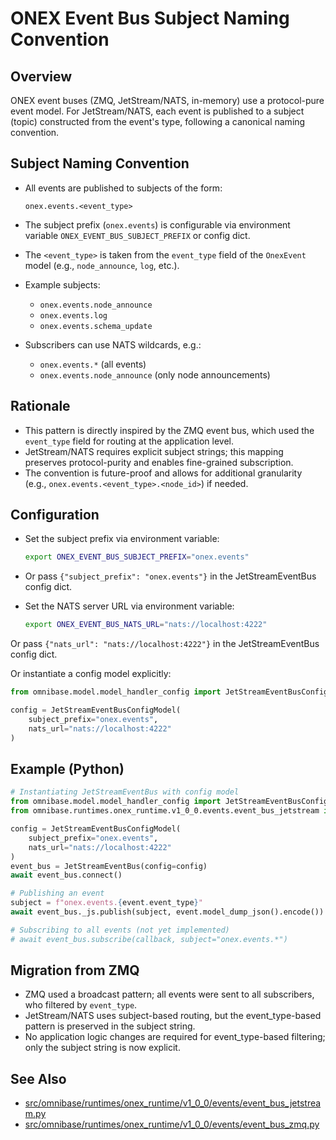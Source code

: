 # ONEX Event Bus Subject Naming Convention

## Overview

ONEX event buses (ZMQ, JetStream/NATS, in-memory) use a protocol-pure event model. For JetStream/NATS, each event is published to a subject (topic) constructed from the event's type, following a canonical naming convention.

## Subject Naming Convention

- All events are published to subjects of the form:
  
  `onex.events.<event_type>`

- The subject prefix (`onex.events`) is configurable via environment variable `ONEX_EVENT_BUS_SUBJECT_PREFIX` or config dict.
- The `<event_type>` is taken from the `event_type` field of the `OnexEvent` model (e.g., `node_announce`, `log`, etc.).
- Example subjects:
  - `onex.events.node_announce`
  - `onex.events.log`
  - `onex.events.schema_update`

- Subscribers can use NATS wildcards, e.g.:
  - `onex.events.*` (all events)
  - `onex.events.node_announce` (only node announcements)

## Rationale

- This pattern is directly inspired by the ZMQ event bus, which used the `event_type` field for routing at the application level.
- JetStream/NATS requires explicit subject strings; this mapping preserves protocol-purity and enables fine-grained subscription.
- The convention is future-proof and allows for additional granularity (e.g., `onex.events.<event_type>.<node_id>`) if needed.

## Configuration

- Set the subject prefix via environment variable:
  
  ```bash
  export ONEX_EVENT_BUS_SUBJECT_PREFIX="onex.events"
  ```
- Or pass `{"subject_prefix": "onex.events"}` in the JetStreamEventBus config dict.

- Set the NATS server URL via environment variable:
  
  ```bash
  export ONEX_EVENT_BUS_NATS_URL="nats://localhost:4222"
  ```
Or pass `{"nats_url": "nats://localhost:4222"}` in the JetStreamEventBus config dict.

Or instantiate a config model explicitly:

```python
from omnibase.model.model_handler_config import JetStreamEventBusConfigModel

config = JetStreamEventBusConfigModel(
    subject_prefix="onex.events",
    nats_url="nats://localhost:4222"
)
```

## Example (Python)

```python
# Instantiating JetStreamEventBus with config model
from omnibase.model.model_handler_config import JetStreamEventBusConfigModel
from omnibase.runtimes.onex_runtime.v1_0_0.events.event_bus_jetstream import JetStreamEventBus

config = JetStreamEventBusConfigModel(
    subject_prefix="onex.events",
    nats_url="nats://localhost:4222"
)
event_bus = JetStreamEventBus(config=config)
await event_bus.connect()

# Publishing an event
subject = f"onex.events.{event.event_type}"
await event_bus._js.publish(subject, event.model_dump_json().encode())

# Subscribing to all events (not yet implemented)
# await event_bus.subscribe(callback, subject="onex.events.*")
```

## Migration from ZMQ

- ZMQ used a broadcast pattern; all events were sent to all subscribers, who filtered by `event_type`.
- JetStream/NATS uses subject-based routing, but the event_type-based pattern is preserved in the subject string.
- No application logic changes are required for event_type-based filtering; only the subject string is now explicit.

## See Also
- [src/omnibase/runtimes/onex_runtime/v1_0_0/events/event_bus_jetstream.py](../../src/omnibase/runtimes/onex_runtime/v1_0_0/events/event_bus_jetstream.py)
- [src/omnibase/runtimes/onex_runtime/v1_0_0/events/event_bus_zmq.py](../../src/omnibase/runtimes/onex_runtime/v1_0_0/events/event_bus_zmq.py) 